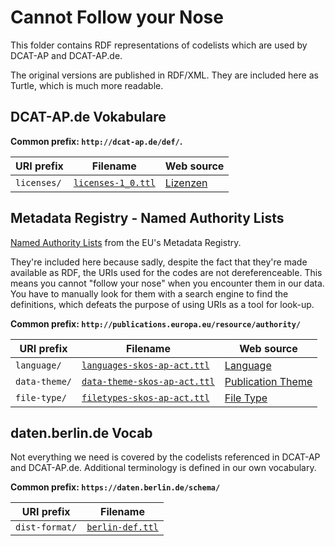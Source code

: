# Cannot Follow your Nose

This folder contains RDF representations of codelists which are used by DCAT-AP and DCAT-AP.de.

The original versions are published in RDF/XML. They are included here as Turtle, which is much more readable.


## DCAT-AP.de Vokabulare

**Common prefix: `http://dcat-ap.de/def/`.**

| URI prefix | Filename | Web source |
| ---------- | -------- | ---------- |
| `licenses/`  | [`licenses-1_0.ttl`](dcat-ap.de/licenses-1_0.ttl) | [Lizenzen](http://www.dcat-ap.de/def/licenses/) |


## Metadata Registry - Named Authority Lists

[Named Authority Lists](http://publications.europa.eu/mdr/authority/index.html) from the EU's Metadata Registry.

They're included here because sadly, despite the fact that they're made available as RDF, the URIs used for the codes are not dereferenceable. This means you cannot "follow your nose" when you encounter them in our data. You have to manually look for them with a search engine to find the definitions, which defeats the purpose of using URIs as a tool for look-up.

**Common prefix: `http://publications.europa.eu/resource/authority/`**

| URI prefix | Filename | Web source |
| ---------- | -------- | ---------- |
| `language/`  | [`languages-skos-ap-act.ttl`](mdr-nal/languages-skos-ap-act.ttl) | [Language](http://publications.europa.eu/mdr/authority/language/) |
| `data-theme/` | [`data-theme-skos-ap-act.ttl`](mdr-nal/data-theme-skos-ap-act.ttl) | [Publication Theme](http://publications.europa.eu/mdr/authority/data-theme/) |
| `file-type/` | [`filetypes-skos-ap-act.ttl`](mdr-nal/filetypes-skos-ap-act.ttl) | [File Type](http://publications.europa.eu/mdr/authority/file-type/) |


## daten.berlin.de Vocab

Not everything we need is covered by the codelists referenced in DCAT-AP and DCAT-AP.de. Additional terminology is defined in our own vocabulary.

**Common prefix: `https://daten.berlin.de/schema/`**

| URI prefix | Filename |
| ---------- | -------- |
| `dist-format/`  | [`berlin-def.ttl`](berlin/berlin-def.ttl) |